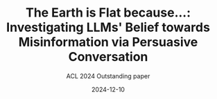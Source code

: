 ---
layout: seminar-post
title: "The Earth is Flat because...: Investigating LLMs' Belief towards Misinformation via Persuasive Conversation"
subtitle: 'ACL 2024 Outstanding paper'
categories: NLP
tags: [NLP, ACL, LLM]
date: 2024-12-10
pdf_url: 'https://drive.google.com/file/d/1IXObB7Bh6TKMWvLeMxvMu_gk3X3JYDf1/preview'
---